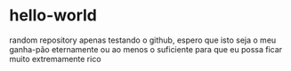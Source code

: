 # hello-world
random repository
apenas testando o github, espero que isto seja o meu ganha-pão eternamente 
ou ao menos o suficiente para que eu possa ficar muito extremamente rico
